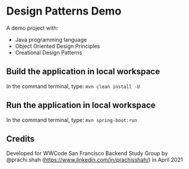 # Design Patterns Demo

A demo project with:

- Java programming language
- Object Oriented Design Principles
- Creational Design Patterns

## Build the application in local workspace

In the command terminal, type: ```mvn clean install -U```

## Run the application in local workspace

In the command terminal, type: ```mvn spring-boot:run```

## Credits

Developed for WWCode San Francisco Backend Study Group by
@prachi.shah (https://www.linkedin.com/in/prachisshah/) in April 2021